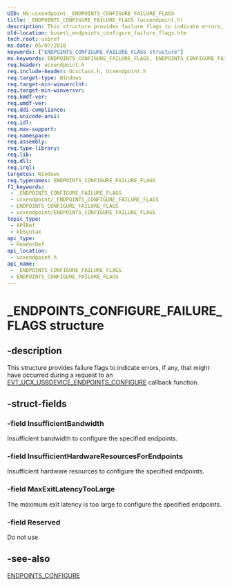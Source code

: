 ```yaml
---
UID: NS:ucxendpoint._ENDPOINTS_CONFIGURE_FAILURE_FLAGS
title: _ENDPOINTS_CONFIGURE_FAILURE_FLAGS (ucxendpoint.h)
description: This structure provides failure flags to indicate errors, if any, that might have occurred during a request to an EVT_UCX_USBDEVICE_ENDPOINTS_CONFIGURE callback function.
old-location: buses\_endpoints_configure_failure_flags.htm
tech.root: usbref
ms.date: 05/07/2018
keywords: ["ENDPOINTS_CONFIGURE_FAILURE_FLAGS structure"]
ms.keywords: ENDPOINTS_CONFIGURE_FAILURE_FLAGS, ENDPOINTS_CONFIGURE_FAILURE_FLAGS structure [Buses], P_ENDPOINTS_CONFIGURE_FAILURE_FLAGS, P_ENDPOINTS_CONFIGURE_FAILURE_FLAGS structure pointer [Buses], _ENDPOINTS_CONFIGURE_FAILURE_FLAGS, buses._endpoints_configure_failure_flags, ucxendpoint/P_ENDPOINTS_CONFIGURE_FAILURE_FLAGS, ucxendpoint/_ENDPOINTS_CONFIGURE_FAILURE_FLAGS
req.header: ucxendpoint.h
req.include-header: Ucxclass.h, Ucxendpoint.h
req.target-type: Windows
req.target-min-winverclnt: 
req.target-min-winversvr: 
req.kmdf-ver: 
req.umdf-ver: 
req.ddi-compliance: 
req.unicode-ansi: 
req.idl: 
req.max-support: 
req.namespace: 
req.assembly: 
req.type-library: 
req.lib: 
req.dll: 
req.irql: 
targetos: Windows
req.typenames: ENDPOINTS_CONFIGURE_FAILURE_FLAGS
f1_keywords:
 - _ENDPOINTS_CONFIGURE_FAILURE_FLAGS
 - ucxendpoint/_ENDPOINTS_CONFIGURE_FAILURE_FLAGS
 - ENDPOINTS_CONFIGURE_FAILURE_FLAGS
 - ucxendpoint/ENDPOINTS_CONFIGURE_FAILURE_FLAGS
topic_type:
 - APIRef
 - kbSyntax
api_type:
 - HeaderDef
api_location:
 - ucxendpoint.h
api_name:
 - _ENDPOINTS_CONFIGURE_FAILURE_FLAGS
 - ENDPOINTS_CONFIGURE_FAILURE_FLAGS
---
```


# _ENDPOINTS_CONFIGURE_FAILURE_FLAGS structure


## -description

This structure provides failure flags to indicate errors, if any, that might have occurred during a request to an <a href="/windows-hardware/drivers/ddi/ucxusbdevice/nc-ucxusbdevice-evt_ucx_usbdevice_endpoints_configure">EVT_UCX_USBDEVICE_ENDPOINTS_CONFIGURE</a> callback function.

## -struct-fields

### -field InsufficientBandwidth

Insufficient bandwidth to configure the specified endpoints.

### -field InsufficientHardwareResourcesForEndpoints

Insufficient hardware resources to configure the specified endpoints.

### -field MaxExitLatencyTooLarge

The maximum exit latency is too large to configure the specified endpoints.

### -field Reserved

Do not use.

## -see-also

<a href="/windows-hardware/drivers/ddi/ucxendpoint/ns-ucxendpoint-_endpoints_configure">ENDPOINTS_CONFIGURE</a>

